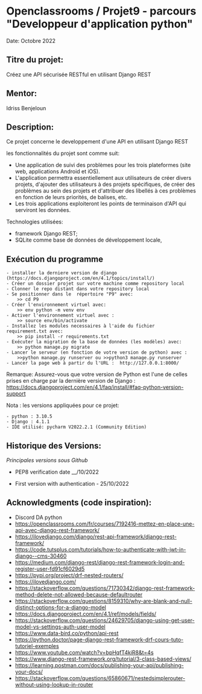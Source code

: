 # Openclassrooms / Projet9 - parcours "Developpeur d'application python"

Date: Octobre 2022 


## Titre du projet:  
Créez une API sécurisée RESTful en utilisant Django REST

## Mentor:
Idriss Benjeloun

## Description:   
Ce projet concerne le  developpement d'une API en utilisant Django REST

les fonctionnalités du projet sont comme suit:

- Une application de suivi des problèmes pour les trois plateformes (site web, applications Android et iOS).
- L'application permettra essentiellement aux utilisateurs de créer divers projets, d'ajouter des utilisateurs 
  à des projets spécifiques, de créer des problèmes au sein des projets et d'attribuer des libellés à ces problèmes  
  en fonction de leurs priorités, de balises, etc.
- Les trois applications exploiteront les points de terminaison d'API qui serviront les données.


Technologies utilisées:
- framework Django REST;
- SQLite comme base de données de développement locale,



## Exécution du programme
    - installer la derniere version de django (https://docs.djangoproject.com/en/4.1/topics/install/)
    - Créer un dossier projet sur votre machine comme repository local
    - Clonner le repo distant dans votre repository local
    - Se positionner dans le  répertoire "P9" avec:
        >> cd P9
    - Créer l'environnement virtuel avec:
        >> env python -m venv env
    - Activer l'environnement virtuel avec :
        >> source env/bin/activate
    - Installez les modules necessaires à l'aide du fichier requirement.txt avec:   
        >> pip install -r requirements.txt  
    - Exécuter la migration de la base de données (les modèles) avec: 
        >> python manage.py migrate
    - Lancer le serveur (en fonction de votre version de python) avec :
        >>python manage.py runserver ou >>python3 manage.py runserver
    - Lancer la page web à partir du l'URL :  http://127.0.0.1:8000/

Remarque: Assurez-vous que votre version de Python est l'une de celles prises 
en charge par la dernière version de Django :
https://docs.djangoproject.com/en/4.1/faq/install/#faq-python-version-support

Nota : les versions appliquées pour ce projet: 
    
    - python : 3.10.5
    - Django : 4.1.1
    - IDE utilisé: pycharm V2022.2.1 (Community Edition)



## Historique des Versions:    

 *Principales versions sous Github*

 - PEP8 verification date __/10/2022

 - First version with authentication - 25/10/2022 


## Acknowledgments (code inspiration): 
- Discord DA python
- https://openclassrooms.com/fr/courses/7192416-mettez-en-place-une-api-avec-django-rest-framework/
- https://ilovedjango.com/django/rest-api-framework/django-rest-framework/
- https://code.tutsplus.com/tutorials/how-to-authenticate-with-jwt-in-django--cms-30460
- https://medium.com/django-rest/django-rest-framework-login-and-register-user-fd91cf6029d5
- https://pypi.org/project/drf-nested-routers/
- https://ilovedjango.com/
- https://stackoverflow.com/questions/71730342/django-rest-framework-method-delete-not-allowed-because-defaultrouter
- https://stackoverflow.com/questions/8159310/why-are-blank-and-null-distinct-options-for-a-django-model
- https://docs.djangoproject.com/en/4.1/ref/models/fields/
- https://stackoverflow.com/questions/24629705/django-using-get-user-model-vs-settings-auth-user-model
- https://www.data-bird.co/python/api-rest
- https://python.doctor/page-django-rest-framework-drf-cours-tuto-tutoriel-exemples
- https://www.youtube.com/watch?v=bpHqfT4kiR8&t=4s
- https://www.django-rest-framework.org/tutorial/3-class-based-views/
- https://learning.postman.com/docs/publishing-your-api/publishing-your-docs/
- https://stackoverflow.com/questions/65860671/nestedsimplerouter-without-using-lookup-in-router

